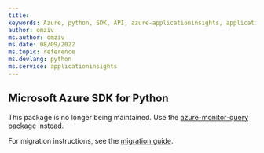 ```yaml
---
title: 
keywords: Azure, python, SDK, API, azure-applicationinsights, applicationinsights
author: omziv
ms.author: omziv
ms.date: 08/09/2022
ms.topic: reference
ms.devlang: python
ms.service: applicationinsights
---
```

## Microsoft Azure SDK for Python

This package is no longer being maintained. Use the [azure-monitor-query](https://pypi.org/project/azure-monitor-query/) package instead.

For migration instructions, see the [migration guide](https://aka.ms/azsdk/python/migrate/ai-to-monitor-query).
